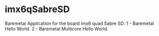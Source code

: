 # imx6qSabreSD
Baremetal Application for the board imx6 quad Sabre SD:
  1 - Baremetal Hello World.
  2 - Baremetal Multicore Hello World.
